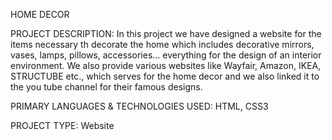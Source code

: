 HOME DECOR

PROJECT DESCRIPTION: In this project we have designed a website for the items necessary th decorate the home which includes decorative mirrors, vases, lamps, pillows, accessories... everything for the design of an interior environment. We also provide various websites like Wayfair, Amazon, IKEA, STRUCTUBE etc., which serves for the home decor and we also linked it to the you tube channel for their famous designs.

PRIMARY LANGUAGES & TECHNOLOGIES USED: HTML, CSS3

PROJECT TYPE: Website
